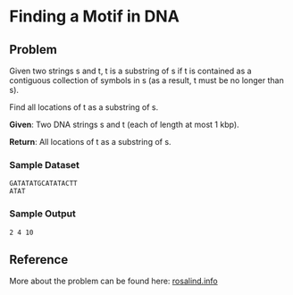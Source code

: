 # Finding a Motif in DNA

## Problem 

Given two strings s and t, t is a substring of s if t is contained as a contiguous collection of symbols in s (as a result, t must be no longer than s).

Find all locations of t as a substring of s.

__Given__: Two DNA strings s and t (each of length at most 1 kbp).

__Return__: All locations of t as a substring of s.

### Sample Dataset

```
GATATATGCATATACTT 
ATAT
```

### Sample Output

`2 4 10`

## Reference

More about the problem can be found here: [rosalind.info](http://rosalind.info/problems/subs/)

